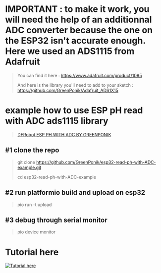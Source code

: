 # IMPORTANT : to make it work, you will need the help of an additionnal ADC converter because the one on the ESP32 isn't accurate enough. Here we used an ADS1115 from Adafruit
>You can find it here : https://www.adafruit.com/product/1085
>
>And here is the library you'll need to add to your sketch : https://github.com/GreenPonik/Adafruit_ADS1X15

# example how to use ESP pH read with ADC ads1115 library
>[DFRobot ESP PH WITH ADC BY GREENPONIK](https://github.com/GreenPonik/DFRobot_ESP_PH_WITH_ADC_BY_GREENPONIK)

## #1 clone the repo
> git clone https://github.com/GreenPonik/esp32-read-ph-with-ADC-example.git
> 
> cd esp32-read-ph-with-ADC-example

## #2 run platformio build and upload on esp32
> pio run -t upload

## #3 debug through serial monitor
> pio device monitor

# Tutorial here
[![Tutorial here](http://img.youtube.com/vi/EqFw561pO5k/0.jpg)](https://www.youtube.com/watch?v=EqFw561pO5k "PH Meter with ESP32 and DFRobot PH module (SEN0161-V2)")
